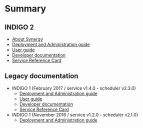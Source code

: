 # Summary

## INDIGO 2
* [About Synergy](README.md)
* [Deployment and Administration guide](doc/admin.md)
* [User guide](user-guide.md)
* [Developer documentation](doc/developer.md)
* [Service Reference Card](doc/service_reference_card.md)

## Legacy documentation
* INDIGO 1 (February 2017 / service v1.4.0 - scheduler v2.3.0)
    * [Deployment and Administration guide](legacy/indigo1_feb-2017/admin.md)
    * [User guide](legacy/indigo1_feb-2017/user-guide.md)
    * [Developer documentation](legacy/indigo1_feb-2017/doc/developer.md)
    * [Service Reference Card](legacy/indigo1_feb-2017/doc/service_reference_card.md)
* INDIGO 1 (November 2016 / service v1.2.0 - scheduler v2.1.0)
    * [Deployment and Administration guide](legacy/indigo1_nov-2016/admin.md)
